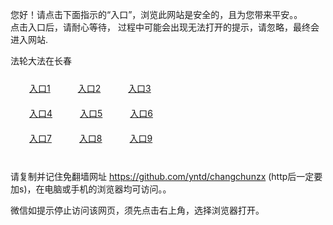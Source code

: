 您好！请点击下面指示的“入口”，浏览此网站是安全的，且为您带来平安。。 <br/>
点击入口后，请耐心等待， 过程中可能会出现无法打开的提示，请忽略，最终会进入网站. </br>

法轮大法在长春<br/>
<div style="padding:10px"><a style="margin:20px" target="_blank" href="https://d2ecxevu7g4n49.cloudfront.net/2Qpsp?neahs" id="ccLink1" rel="nofollow">入口1</a> <a target="_blank" style="margin:20px" href="https://d1jjjqbs5h4a8x.cloudfront.net/2Qpsp?pdkjbe" id="ccLink2" rel="nofollow">入口2</a> <a style="margin:20px" target="_blank" href="https://d36q9ijazjoewn.cloudfront.net/2Qpsp?dbedol" id="ccLink3" rel="nofollow">入口3</a></div>

<div style="padding:10px" ><a style="margin:20px" target="_blank" href="https://d2ecxevu7g4n49.cloudfront.net/2Qpsp?neahs" id="ccLink4" rel="nofollow">入口4</a> <a style="margin:20px" href="https://d1jjjqbs5h4a8x.cloudfront.net/2Qpsp?pdkjbe" target="_blank" id="ccLink5" rel="nofollow">入口5</a> <a style="margin:20px" href="https://d36q9ijazjoewn.cloudfront.net/2Qpsp?dbedol" target="_blank" id="ccLink6" rel="nofollow">入口6</a></div>

<div style="padding:10px"><a style="margin:20px" target="_blank" href="https://d2ecxevu7g4n49.cloudfront.net/2Qpsp?neahs" id="ccLink7" rel="nofollow">入口7</a> <a style="margin:20px" href="https://d1jjjqbs5h4a8x.cloudfront.net/2Qpsp?pdkjbe" target="_blank" id="ccLink8" rel="nofollow">入口8</a> <a style="margin:20px" target="_blank" href="https://d36q9ijazjoewn.cloudfront.net/2Qpsp?dbedol" id="ccLink9" rel="nofollow">入口9</a></div>

<br/>



请复制并记住免翻墙网址 https://github.com/yntd/changchunzx (http后一定要加s)，在电脑或手机的浏览器均可访问。。<br/>

微信如提示停止访问该网页，须先点击右上角，选择浏览器打开。

